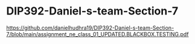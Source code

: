# DIP392-Daniel-s-team-Section-7
https://github.com/danielhudhra19/DIP392-Daniel-s-team-Section-7/blob/main/assignment_ne_class_01_UPDATED.BLACKBOX.TESTING.pdf 
